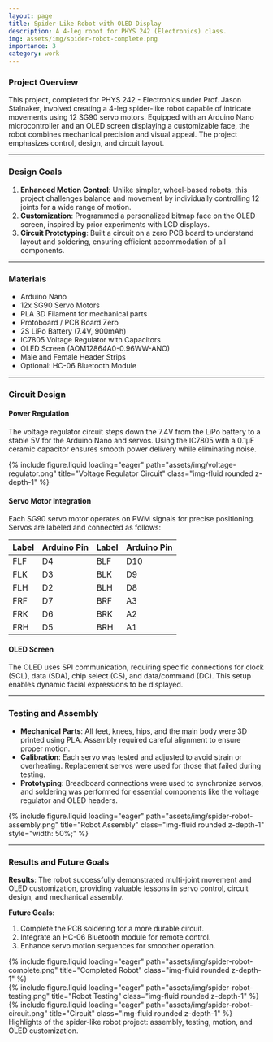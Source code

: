```yaml
---
layout: page
title: Spider-Like Robot with OLED Display
description: A 4-leg robot for PHYS 242 (Electronics) class.
img: assets/img/spider-robot-complete.png
importance: 3
category: work
---
```


### Project Overview

This project, completed for PHYS 242 - Electronics under Prof. Jason Stalnaker, involved creating a 4-leg spider-like robot capable of intricate movements using 12 SG90 servo motors. Equipped with an Arduino Nano microcontroller and an OLED screen displaying a customizable face, the robot combines mechanical precision and visual appeal. The project emphasizes control, design, and circuit layout.

---

### Design Goals

1. **Enhanced Motion Control**: Unlike simpler, wheel-based robots, this project challenges balance and movement by individually controlling 12 joints for a wide range of motion.
2. **Customization**: Programmed a personalized bitmap face on the OLED screen, inspired by prior experiments with LCD displays.
3. **Circuit Prototyping**: Built a circuit on a zero PCB board to understand layout and soldering, ensuring efficient accommodation of all components.

---

### Materials

- Arduino Nano
- 12x SG90 Servo Motors
- PLA 3D Filament for mechanical parts
- Protoboard / PCB Board Zero
- 2S LiPo Battery (7.4V, 900mAh)
- IC7805 Voltage Regulator with Capacitors
- OLED Screen (AOM12864A0-0.96WW-ANO)
- Male and Female Header Strips
- Optional: HC-06 Bluetooth Module

---

### Circuit Design

#### Power Regulation

The voltage regulator circuit steps down the 7.4V from the LiPo battery to a stable 5V for the Arduino Nano and servos. Using the IC7805 with a 0.1µF ceramic capacitor ensures smooth power delivery while eliminating noise.

<div class="row justify-content-center">
    <div class="col-sm-6 col-md-4 mt-3 mt-md-0">
        {% include figure.liquid loading="eager" path="assets/img/voltage-regulator.png" title="Voltage Regulator Circuit" class="img-fluid rounded z-depth-1" %}
    </div>
</div>

#### Servo Motor Integration

Each SG90 servo motor operates on PWM signals for precise positioning. Servos are labeled and connected as follows:

| Label | Arduino Pin | Label | Arduino Pin |
| ----- | ----------- | ----- | ----------- |
| FLF   | D4          | BLF   | D10         |
| FLK   | D3          | BLK   | D9          |
| FLH   | D2          | BLH   | D8          |
| FRF   | D7          | BRF   | A3          |
| FRK   | D6          | BRK   | A2          |
| FRH   | D5          | BRH   | A1          |

#### OLED Screen

The OLED uses SPI communication, requiring specific connections for clock (SCL), data (SDA), chip select (CS), and data/command (DC). This setup enables dynamic facial expressions to be displayed.

---

### Testing and Assembly

- **Mechanical Parts**: All feet, knees, hips, and the main body were 3D printed using PLA. Assembly required careful alignment to ensure proper motion.
- **Calibration**: Each servo was tested and adjusted to avoid strain or overheating. Replacement servos were used for those that failed during testing.
- **Prototyping**: Breadboard connections were used to synchronize servos, and soldering was performed for essential components like the voltage regulator and OLED headers.

<div class="row justify-content-center">
    <div class="col-sm-6 col-md-4 mt-3 mt-md-0">
        {% include figure.liquid loading="eager" path="assets/img/spider-robot-assembly.png" title="Robot Assembly" class="img-fluid rounded z-depth-1" style="width: 50%;" %}
    </div>
</div>

---

### Results and Future Goals

**Results**: The robot successfully demonstrated multi-joint movement and OLED customization, providing valuable lessons in servo control, circuit design, and mechanical assembly.

**Future Goals**:

1. Complete the PCB soldering for a more durable circuit.
2. Integrate an HC-06 Bluetooth module for remote control.
3. Enhance servo motion sequences for smoother operation.

<div class="row">
    <div class="col-sm-6 col-md-4 mt-3 mt-md-0">
        {% include figure.liquid loading="eager" path="assets/img/spider-robot-complete.png" title="Completed Robot" class="img-fluid rounded z-depth-1" %}
    </div>
    <div class="col-sm-6 col-md-4 mt-3 mt-md-0">
        {% include figure.liquid loading="eager" path="assets/img/spider-robot-testing.png" title="Robot Testing" class="img-fluid rounded z-depth-1" %}
    </div>
    <div class="col-sm-6 col-md-4 mt-3 mt-md-0">
        {% include figure.liquid loading="eager" path="assets/img/spider-robot-circuit.png" title="Circuit" class="img-fluid rounded z-depth-1" %}
    </div>
</div>
<div class="caption">
    Highlights of the spider-like robot project: assembly, testing, motion, and OLED customization.
</div>
